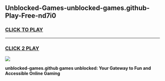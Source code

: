 
## Unblocked-Games-unblocked-games.github-Play-Free-nd7i0
<h3>
<a href="https://premium76.site?title=unblocked-games.github&ref=15A">CLICK TO PLAY</a></h3>
<hr>

<h3>
<a href="https://premium76.site?title=unblocked-games.github&ref=15A">CLICK 2 PLAY</a>
  
</h3>

<a href="https://premium76.site?title=unblocked-games.github&ref=15A"><img src="https://clearcache.store/games.png"></a>


**unblocked-games.github games unblocked: Your Gateway to Fun and Accessible Online Gaming**
